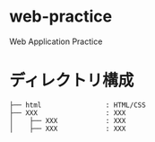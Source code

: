 # web-practice

Web Application Practice

# ディレクトリ構成

```
├── html                : HTML/CSS
├── XXX                 : XXX
│    ├── XXX            : XXX
│    ├── XXX            : XXX
```
